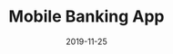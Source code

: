 ---
title: 'Mobile Banking App'
description: null
date: '2019-11-25'
category: "UI/UX Design"
client: null
featuredImage: "../images/projects/mobile-banking-app.png"
sharebuttons: true
projectLink: "https://dribbble.com/shots/8514839-Mobile-Banking-App"
---